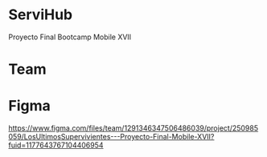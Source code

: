 # ServiHub
Proyecto Final Bootcamp Mobile XVII

# Team



# Figma
https://www.figma.com/files/team/1291346347506486039/project/250985059/LosUltimosSupervivientes---Proyecto-Final-Mobile-XVII?fuid=1177643767104406954


